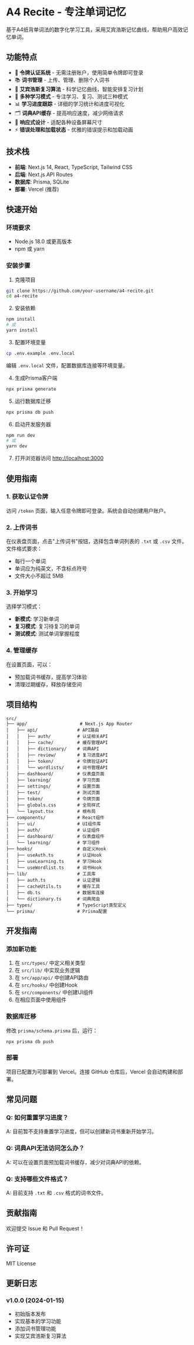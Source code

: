 # A4 Recite - 专注单词记忆

基于A4纸背单词法的数字化学习工具，采用艾宾浩斯记忆曲线，帮助用户高效记忆单词。

## 功能特点

- 🔐 **令牌认证系统** - 无需注册账户，使用简单令牌即可登录
- 📚 **词书管理** - 上传、管理、删除个人词书
- 🧠 **艾宾浩斯复习算法** - 科学记忆曲线，智能安排复习计划
- 📖 **多种学习模式** - 专注学习、复习、测试三种模式
- 📊 **学习进度跟踪** - 详细的学习统计和进度可视化
- 🗂️ **词典API缓存** - 提高响应速度，减少网络请求
- 📱 **响应式设计** - 适配各种设备屏幕尺寸
- ⚡ **错误处理和加载状态** - 优雅的错误提示和加载动画

## 技术栈

- **前端**: Next.js 14, React, TypeScript, Tailwind CSS
- **后端**: Next.js API Routes
- **数据库**: Prisma, SQLite
- **部署**: Vercel (推荐)

## 快速开始

### 环境要求

- Node.js 18.0 或更高版本
- npm 或 yarn

### 安装步骤

1. 克隆项目
```bash
git clone https://github.com/your-username/a4-recite.git
cd a4-recite
```

2. 安装依赖
```bash
npm install
# 或
yarn install
```

3. 配置环境变量
```bash
cp .env.example .env.local
```

编辑 `.env.local` 文件，配置数据库连接等环境变量。

4. 生成Prisma客户端
```bash
npx prisma generate
```

5. 运行数据库迁移
```bash
npx prisma db push
```

6. 启动开发服务器
```bash
npm run dev
# 或
yarn dev
```

7. 打开浏览器访问 [http://localhost:3000](http://localhost:3000)

## 使用指南

### 1. 获取认证令牌

访问 `/token` 页面，输入任意令牌即可登录。系统会自动创建用户账户。

### 2. 上传词书

在仪表盘页面，点击"上传词书"按钮，选择包含单词列表的 `.txt` 或 `.csv` 文件。文件格式要求：

- 每行一个单词
- 单词应为纯英文，不含标点符号
- 文件大小不超过 5MB

### 3. 开始学习

选择学习模式：

- **新模式**: 学习新单词
- **复习模式**: 复习待复习的单词
- **测试模式**: 测试单词掌握程度

### 4. 管理缓存

在设置页面，可以：

- 预加载词书缓存，提高学习体验
- 清理过期缓存，释放存储空间

## 项目结构

```
src/
├── app/                    # Next.js App Router
│   ├── api/               # API路由
│   │   ├── auth/          # 认证相关API
│   │   ├── cache/         # 缓存管理API
│   │   ├── dictionary/    # 词典API
│   │   ├── review/        # 复习进度API
│   │   ├── token/         # 令牌验证API
│   │   └── wordlists/     # 词书管理API
│   ├── dashboard/         # 仪表盘页面
│   ├── learning/          # 学习页面
│   ├── settings/          # 设置页面
│   ├── test/              # 测试页面
│   ├── token/             # 令牌页面
│   ├── globals.css        # 全局样式
│   └── layout.tsx         # 根布局
├── components/            # React组件
│   ├── ui/                # UI组件库
│   ├── auth/              # 认证组件
│   ├── dashboard/         # 仪表盘组件
│   └── learning/          # 学习组件
├── hooks/                 # 自定义Hook
│   ├── useAuth.ts         # 认证Hook
│   ├── useLearning.ts     # 学习Hook
│   └── useWordlist.ts     # 词书Hook
├── lib/                   # 工具库
│   ├── auth.ts            # 认证逻辑
│   ├── cacheUtils.ts      # 缓存工具
│   ├── db.ts              # 数据库连接
│   └── dictionary.ts      # 词典爬虫
├── types/                 # TypeScript类型定义
└── prisma/                # Prisma配置
```

## 开发指南

### 添加新功能

1. 在 `src/types/` 中定义相关类型
2. 在 `src/lib/` 中实现业务逻辑
3. 在 `src/app/api/` 中创建API路由
4. 在 `src/hooks/` 中创建Hook
5. 在 `src/components/` 中创建UI组件
6. 在相应页面中使用组件

### 数据库迁移

修改 `prisma/schema.prisma` 后，运行：

```bash
npx prisma db push
```

### 部署

项目已配置为可部署到 Vercel。连接 GitHub 仓库后，Vercel 会自动构建和部署。

## 常见问题

### Q: 如何重置学习进度？

A: 目前暂不支持重置学习进度，但可以创建新词书重新开始学习。

### Q: 词典API无法访问怎么办？

A: 可以在设置页面预加载词书缓存，减少对词典API的依赖。

### Q: 支持哪些文件格式？

A: 目前支持 `.txt` 和 `.csv` 格式的词书文件。

## 贡献指南

欢迎提交 Issue 和 Pull Request！

## 许可证

MIT License

## 更新日志

### v1.0.0 (2024-01-15)

- 初始版本发布
- 实现基本的学习功能
- 添加词书管理功能
- 实现艾宾浩斯复习算法
